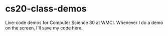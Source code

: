 # cs20-class-demos
Live-code demos for Computer Science 30 at WMCI. Whenever I do a demo on the screen, I'll save my code here.
